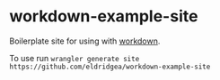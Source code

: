 # workdown-example-site
Boilerplate site for using with [workdown](https://github.com/eldridgea/workdown).

To use run `wrangler generate site https://github.com/eldridgea/workdown-example-site`
